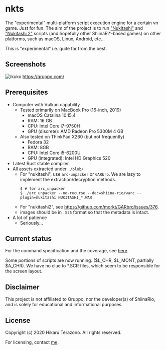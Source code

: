 # nkts

The "experimental" multi-platform script execution engine for a certain vn game. Just for fun.
The aim of the project is to run ["Nukitashi"](https://qruppo.com/products/nukitashi/) and 
["Nukitashi 2"](https://qruppo.com/products/nukitashi2/) scripts (and hopefully other ShiinaRi*-based
games) on other platforms, such as macOS, Linux, Android, etc...

This is "experimental" i.e. quite far from the best.

## Screenshots

![ikuko](assets/screenshot_ikuko.png)
https://qruppo.com/

## Prerequisites

* Computer with Vulkan capability
    * Tested primarily on MacBook Pro (16-inch, 2019)
        * macOS Catalina 10.15.4
        * RAM: 16 GB
        * CPU: Intel Core i7-9750H
        * GPU (discrete): AMD Radeon Pro 5300M 4 GB
    * Also tested on ThinkPad X260 (but not frequently)
        * Fedora 32
        * RAM: 8GB
        * CPU: Intel Core i5-6200U
        * GPU (integrated): Intel HD Graphics 520
* Latest Rust stable compiler
* All assets extracted under `./blob/`
    * For "nukitashi", use `arc-unpacker` or `GARbro`. We are lazy to implement the extraction/decryption methods.
        ```console
        $ # for arc_unpacker
        $ ./arc_unpacker --no-recurse --dec=shiina-rio/warc --plugin=nukitashi NUKITASHI_*.WAR
        ```
    * For "nukitashi2", see https://github.com/morkt/GARbro/issues/376.
    * images should be in `.S25` format so that the metadata is intact.
* A lot of patience
    * Seriously...

## Current status

For the command specification and the coverage, see [here](COMMANDS.md).

Some portions of scripts are now running. ($L_CHR, $L_MONT, partially $A_CHR).
We have no clue to *.SCR files, which seem to be responsible for the screen layout.

## Disclaimer

This project is not affiliated to Qruppo, nor the developer(s) of ShiinaRio,
and is solely for educational and informational purposes.

## License

Copyright (c) 2020 Hikaru Terazono. All rights reserved.

For licensing, contact [me](mailto:3c1u@vulpesgames.tokyo).

